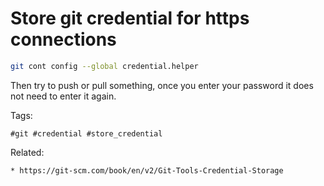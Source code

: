 # Store git credential for https connections

```bash
git cont config --global credential.helper
```

Then try to push or pull something, once you enter your password it
does not need to enter it again.

Tags:
```
#git #credential #store_credential
```

Related:
```
* https://git-scm.com/book/en/v2/Git-Tools-Credential-Storage
```

